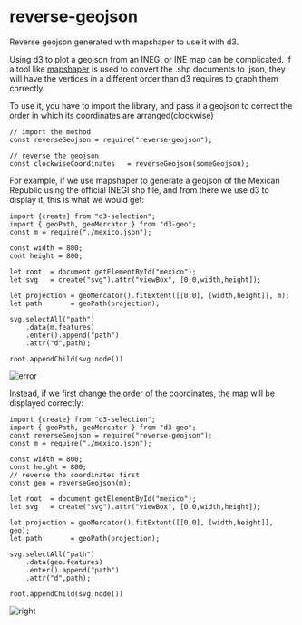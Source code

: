 # reverse-geojson
Reverse geojson generated with mapshaper to use it with d3.

Using d3 to plot a geojson from an INEGI or INE map can be complicated. If a tool like [mapshaper](https://mapshaper.org) is used to convert the .shp documents to .json, they will have the vertices in a different order than d3 requires to graph them correctly.

To use it, you have to import the library, and pass it a geojson to correct the order in which its coordinates are arranged(clockwise)

```
// import the method
const reverseGeojson = require("reverse-geojson");

// reverse the geojson
const clockwiseCoordinates   = reverseGeojson(someGeojson);
```


For example, if we use mapshaper to generate a geojson of the Mexican Republic using the official INEGI shp file, and from there we use d3 to display it, this is what we would get:

```
import {create} from "d3-selection";
import { geoPath, geoMercator } from "d3-geo";
const m = require("./mexico.json");

const width = 800;
cont height = 800;

let root  = document.getElementById("mexico");
let svg   = create("svg").attr("viewBox", [0,0,width,height]);

let projection = geoMercator().fitExtent([[0,0], [width,height]], m);
let path       = geoPath(projection);

svg.selectAll("path")
    .data(m.features)
    .enter().append("path")
    .attr("d",path);

root.appendChild(svg.node())
```

![error](https://user-images.githubusercontent.com/3756555/154812477-af99f2c4-9a1e-4624-9005-828e15355bb4.png)


Instead, if we first change the order of the coordinates, the map will be displayed correctly:

```
import {create} from "d3-selection";
import { geoPath, geoMercator } from "d3-geo";
const reverseGeojson = require("reverse-geojson");
const m = require("./mexico.json");

const width = 800;
const height = 800;
// reverse the coordinates first
const geo = reverseGeojson(m);

let root  = document.getElementById("mexico");
let svg   = create("svg").attr("viewBox", [0,0,width,height]);

let projection = geoMercator().fitExtent([[0,0], [width,height]], geo);
let path       = geoPath(projection);

svg.selectAll("path")
    .data(geo.features)
    .enter().append("path")
    .attr("d",path);

root.appendChild(svg.node())
```
![right](https://user-images.githubusercontent.com/3756555/154812482-c0d5405f-79f6-4e46-afe1-c6fa0fa0366e.png)


